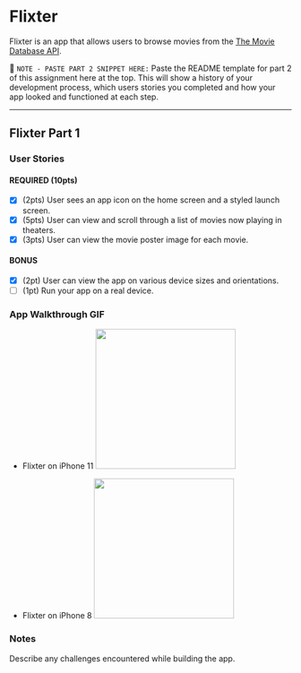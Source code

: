 # Flixter

Flixter is an app that allows users to browse movies from the [The Movie Database API](http://docs.themoviedb.apiary.io/#).

📝 `NOTE - PASTE PART 2 SNIPPET HERE:` Paste the README template for part 2 of this assignment here at the top. This will show a history of your development process, which users stories you completed and how your app looked and functioned at each step.

---

## Flixter Part 1

### User Stories

#### REQUIRED (10pts)
- [x] (2pts) User sees an app icon on the home screen and a styled launch screen.
- [x] (5pts) User can view and scroll through a list of movies now playing in theaters.
- [x] (3pts) User can view the movie poster image for each movie.

#### BONUS
- [x] (2pt) User can view the app on various device sizes and orientations.
- [ ] (1pt) Run your app on a real device.

### App Walkthrough GIF

- Flixter on iPhone 11
<img src=https://imgur.com/ZW52mrf width=250><br>

- Flixter on iPhone 8
<img src="https://ezgif.com/
https://s3.ezgif.com/save/ezgif-3-4fba7b40504a.gif" width=250><br>

### Notes
Describe any challenges encountered while building the app.

